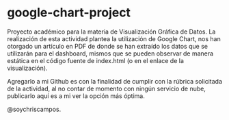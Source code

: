 # google-chart-project
Proyecto académico para la materia de Visualización Gráfica de Datos. La realización de esta actividad plantea la utilización de Google Chart, nos han otorgado un artículo en PDF de donde se han extraído los datos que se utilizarán para el dashboard, mismos que se pueden observar de manera estática en el código fuente de index.html (o en el enlace de la visualización).

Agregarlo a mi Github es con la finalidad de cumplir con la rúbrica solicitada de la actividad, al no contar de momento con ningún servicio de nube, publicarlo aquí es a mi ver la opción más óptima.

@soychriscampos.